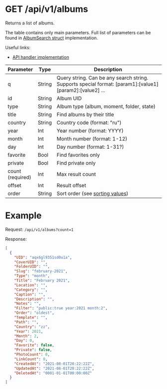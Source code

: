 # GET /api/v1/albums
Returns a list of albums.

The table contains only main parameters. Full list of parameters can be found in [AlbumSearch struct](https://github.com/photoprism/photoprism/blob/5076af2979638b1722003ad6c22a0d59e4af76cf/internal/form/album_search.go#L4) implementation.

Useful links:
- [API handler implementation](https://github.com/photoprism/photoprism/blob/5076af297963/internal/api/album.go#L44)


| Parameter             | Type   | Description                                                                                              |
| --------------------- | ------ | -------------------------------------------------------------------------------------------------------- |
| q                     | String | Query string. Can be any search string. Supports special format: [param1]:[value1] [param2]:[value2] ... |
| id                    | String | Album UID                                                                                                |
| type                  | String | Album type (album, moment, folder, state)                                                                |
| title                 | String | Find albums by their title                                                                               |
| country               | String | Country code (format: "ru")                                                                              |
| year                  | Int    | Year number (format: YYYY)                                                                               |
| month                 | Int    | Month number (format: 1-12)                                                                              |
| day                   | Int    | Day number (format: 1-31?)                                                                               |
| favorite              | Bool   | Find favorites only                                                                                      |
| private               | Bool   | Find private only                                                                                        |
| count <br> (required) | Int    | Max result count                                                                                         |
| offset                | Int    | Result offset                                                                                            |
| order                 | String | Sort order (see [sorting values](../sorting-values.md))                                                  |


# Example
Request: `/api/v1/albums?count=1`

Response:
```json
[
  {
    "UID": "aqx6gl9351sd0u1a",
    "CoverUID": "",
    "FolderUID": "",
    "Slug": "february-2021",
    "Type": "month",
    "Title": "February 2021",
    "Location": "",
    "Category": "",
    "Caption": "",
    "Description": "",
    "Notes": "",
    "Filter": "public:true year:2021 month:2",
    "Order": "oldest",
    "Template": "",
    "Path": "",
    "Country": "zz",
    "Year": 2021,
    "Month": 2,
    "Day": 0,
    "Favorite": false,
    "Private": false,
    "PhotoCount": 0,
    "LinkCount": 0,
    "CreatedAt": "2021-08-01T20:22:22Z",
    "UpdatedAt": "2021-08-01T20:22:22Z",
    "DeletedAt": "0001-01-01T00:00:00Z"
  }
]
```